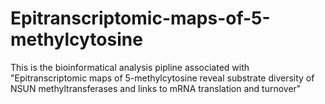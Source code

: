 # Epitranscriptomic-maps-of-5-methylcytosine
This is the bioinformatical analysis pipline associated with "Epitranscriptomic maps of 5-methylcytosine reveal substrate diversity of NSUN methyltransferases and links to mRNA translation and turnover"
